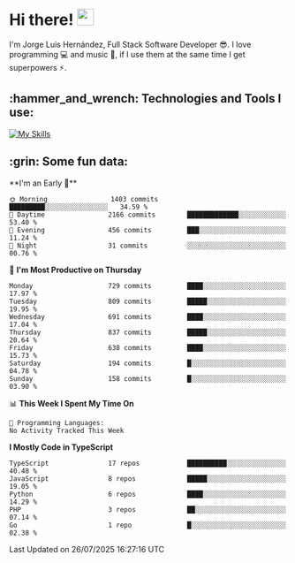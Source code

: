 <h1 align="left">
 <abc>
  <br>Hi there! <img src="https://user-images.githubusercontent.com/42378118/110234147-e3259600-7f4e-11eb-95be-0c4047144dea.gif" width="30"><br>
 </abc>
</h1>

I'm Jorge Luis Hernández, Full Stack Software Developer :sunglasses:. I love programming :computer: and music :musical_score:, if I use them at the same time I get superpowers :zap:. 


<h2 align="left">:hammer_and_wrench: Technologies and Tools I use:</h2>

[![My Skills](https://skillicons.dev/icons?i=js,ts,html,css,py,vue,react,next,nest,postgres,mysql)](https://skillicons.dev)

<h2 align="left">:grin: Some fun data:</h2>
<!--START_SECTION:waka-->
**I'm an Early 🐤** 

```text
🌞 Morning                1403 commits        █████████░░░░░░░░░░░░░░░░   34.59 % 
🌆 Daytime                2166 commits        █████████████░░░░░░░░░░░░   53.40 % 
🌃 Evening                456 commits         ███░░░░░░░░░░░░░░░░░░░░░░   11.24 % 
🌙 Night                  31 commits          ░░░░░░░░░░░░░░░░░░░░░░░░░   00.76 % 
```
📅 **I'm Most Productive on Thursday** 

```text
Monday                   729 commits         ████░░░░░░░░░░░░░░░░░░░░░   17.97 % 
Tuesday                  809 commits         █████░░░░░░░░░░░░░░░░░░░░   19.95 % 
Wednesday                691 commits         ████░░░░░░░░░░░░░░░░░░░░░   17.04 % 
Thursday                 837 commits         █████░░░░░░░░░░░░░░░░░░░░   20.64 % 
Friday                   638 commits         ████░░░░░░░░░░░░░░░░░░░░░   15.73 % 
Saturday                 194 commits         █░░░░░░░░░░░░░░░░░░░░░░░░   04.78 % 
Sunday                   158 commits         █░░░░░░░░░░░░░░░░░░░░░░░░   03.90 % 
```


📊 **This Week I Spent My Time On** 

```text
💬 Programming Languages: 
No Activity Tracked This Week
```

**I Mostly Code in TypeScript** 

```text
TypeScript               17 repos            ██████████░░░░░░░░░░░░░░░   40.48 % 
JavaScript               8 repos             █████░░░░░░░░░░░░░░░░░░░░   19.05 % 
Python                   6 repos             ████░░░░░░░░░░░░░░░░░░░░░   14.29 % 
PHP                      3 repos             ██░░░░░░░░░░░░░░░░░░░░░░░   07.14 % 
Go                       1 repo              █░░░░░░░░░░░░░░░░░░░░░░░░   02.38 % 
```




 Last Updated on 26/07/2025 16:27:16 UTC
<!--END_SECTION:waka-->
